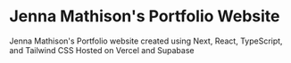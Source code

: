 # Jenna Mathison's Portfolio Website

Jenna Mathison's Portfolio website created using Next, React, TypeScript, and Tailwind CSS
Hosted on Vercel and Supabase